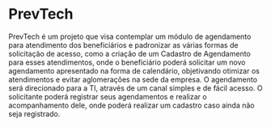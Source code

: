 # PrevTech
PrevTech é um projeto que visa contemplar um módulo de agendamento para atendimento dos beneficiários e padronizar as várias formas de solicitação de acesso, como a criação de um Cadastro de Agendamento para esses atendimentos, onde o beneficiário poderá solicitar um novo agendamento apresentado na forma de calendário, objetivando otimizar os atendimentos e evitar aglomerações na sede da empresa. O agendamento será direcionado para a TI, através de um canal simples e de fácil acesso. O solicitante poderá registrar seus agendamentos e realizar o acompanhamento dele, onde poderá realizar um cadastro caso ainda não seja registrado. 
